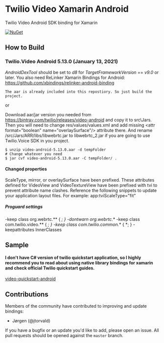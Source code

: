 # Twilio Video Xamarin Android

Twilio Video Android SDK binding for Xamarin

[![NuGet][nuget-img]][nuget-link]

[nuget-img]: https://img.shields.io/badge/nuget-5.13.0.0-blue.svg
[nuget-link]: https://www.nuget.org/packages/Twilio.Video.Android.XamarinBinding

## How to Build

### Twilio.Video Android 5.13.0 (January 13, 2021)

_AndroidDexTool_ should be set to _d8_ for _TargetFrameworkVersion_ == _v9.0_ or later.
You also need ReLinker Xamarin Bindings for Android: https://github.com/xbindings/relinker-android-binding

```
The aar is already included into this repostiory. So just build the project.    
```    
or    

Download aar/jar version you needed from https://bintray.com/twilio/releases/video-android and copy it to src\Jars. Then you will need to change res/values/values.xml and add missing \<attr format="boolean" name="overlaySurface"/> attribute there. And rename /src/Jars/ARR/libs/libwebrtc.jar to libwebrtc_2.jar if you are going to use Twilio.Voice SDK in you project.
```    
$ unzip video-android-5.13.0.aar -d tempFolder    
# Change whatever you need    
$ jar cvf video-android-5.13.0.aar -C tempFolder/ .
```

#### Changed properties
ScaleType, mirror, or overlaySurface have been prefixed. These attributes defined for VideoView and VideoTextureView have been prefixed with tvi to prevent attribute name clashes. Reference the following snippets to update your application layout files. For example: app:tviScaleType="fit"

##### Proguard settings

-keep class org.webrtc.** { *; }
-dontwarn org.webrtc.**
-keep class com.twilio.video.** { *; }
-keep class com.twilio.common.** { *; }
-keepattributes InnerClasses

## Sample

####  I don't have C# version of twilio quickstart application, so I highly recommend you to read about using native library bindings for xamarin and check official Twilio quickstart guides.

[video-quickstart-android](https://github.com/twilio/video-quickstart-android)

## Contributions

Members of the community have contributed to improving and update bindings:

- Jørgen (@jtorvald)

If you have a bugfix or an update you'd like to add, please open an issue. 
All pull requests should be opened against the `master` branch.
